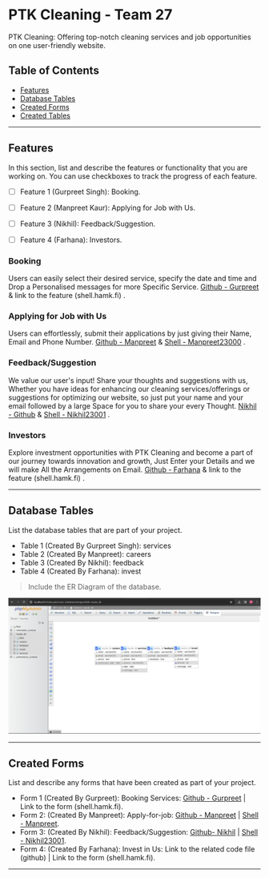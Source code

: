 # PTK Cleaning - Team 27

PTK Cleaning: Offering top-notch cleaning services and job opportunities on one user-friendly website.

## Table of Contents
- [Features](#features)
- [Database Tables](#database-tables)
- [Created Forms](#created-forms)
- [Created Tables](#created-tables)

---

## Features

In this section, list and describe the features or functionality that you are working on. You can use checkboxes to track the progress of each feature.

- [ ] Feature 1 (Gurpreet Singh): Booking. 
- [ ] Feature 2 (Manpreet Kaur): Applying for Job with Us.
- [ ] Feature 3 (Nikhil): Feedback/Suggestion.
- [ ] Feature 4 (Farhana): Investors.


### Booking

Users can easily select their desired service, specify the date and time and Drop a Personalised messages for more Specific Service. [Github - Gurpreet](https://github.com/manukatnoria/Team27-WebProject/blob/main/Gurpreet-booking.php) & link to the feature (shell.hamk.fi) .

### Applying for Job with Us

Users can effortlessly, submit their applications by just giving their Name, Email and Phone Number. [Github - Manpreet](https://github.com/manukatnoria/Team27-WebProject/blob/main/Manpreet-job.php) & [Shell - Manpreet23000](http://shell.hamk.fi/~manpreet23000/Team27-WebProject/) .

### Feedback/Suggestion

We value our user's input! Share your thoughts and suggestions with us, Whether you have ideas for enhancing our cleaning services/offerings or suggestions for optimizing our website, so just put your name and your email followed by a large Space for you to share your every Thought. [Nikhil - Github](https://github.com/manukatnoria/Team27-WebProject/blob/main/Nikhil-feedback.php) & [Shell - Nikhil23001](http://shell.hamk.fi/~nikhil23001/Project%20work/Team27-WebProject/) .

### Investors

Explore investment opportunities with PTK Cleaning and become a part of our journey towards innovation and growth, Just Enter your Details and we will make All the Arrangements on Email. [Github - Farhana](https://github.com/manukatnoria/Team27-WebProject/blob/main/Farhana-investor.php) & link to the feature (shell.hamk.fi) .

---

## Database Tables

List the database tables that are part of your project. 

- Table 1 (Created By Gurpreet Singh):    services
- Table 2 (Created By Manpreet):          careers 
- Table 3 (Created By Nikhil):            feedback
- Table 4 (Created By Farhana):           invest
> Include the ER Diagram of the database.

![Database Tables](database.png)

---

## Created Forms

List and describe any forms that have been created as part of your project.

- Form 1 (Created By Gurpreet): Booking Services: [Github - Gurpreet](https://github.com/manukatnoria/Team27-WebProject/blob/main/Gurpreet-booking.php) | Link to the form (shell.hamk.fi).
- Form 2: (Created By Manpreet): Apply-for-job: [Github - Manpreet](https://github.com/manukatnoria/Team27-WebProject/blob/main/Manpreet-job.php) | [Shell - Manpreet](http://shell.hamk.fi/~manpreet23000/Team27-WebProject/Manpreet-job.php).
- Form 3: (Created By Nikhil): Feedback/Suggestion: [Github- Nikhil](https://github.com/manukatnoria/Team27-WebProject/blob/main/Nikhil-feedback.php) | [Shell - Nikhil23001](http://shell.hamk.fi/~nikhil23001/Project%20work/Team27-WebProject/Nikhil-feedback.php).
- Form 4: (Created By Farhana): Invest in Us: Link to the related code file (github) | Link to the form (shell.hamk.fi).

---
